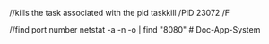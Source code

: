 //kills the task associated with the pid
taskkill /PID 23072 /F

//find port number
netstat -a -n -o | find "8080"
#   D o c - A p p - S y s t e m  
 
